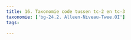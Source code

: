 ```yaml
---
title: 16. Taxonomie code tussen tc-2 en tc-3
taxonomie: ['bg-24.2. Alleen-Niveau-Twee.OI']
tags:

---
```

